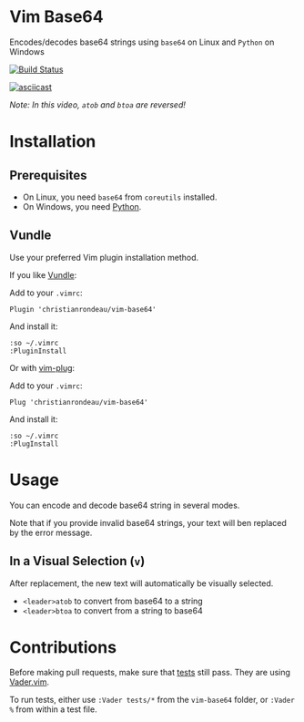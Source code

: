 # Vim Base64

Encodes/decodes base64 strings using `base64` on Linux and `Python` on Windows

[![Build Status](https://travis-ci.org/christianrondeau/vim-base64.svg?branch=master)](https://travis-ci.org/christianrondeau/vim-base64)

[![asciicast](https://asciinema.org/a/90272.png)](https://asciinema.org/a/90272)

_Note: In this video, `atob` and `btoa` are reversed!_

# Installation

## Prerequisites

* On Linux, you need `base64` from `coreutils` installed.
* On Windows, you need [Python](https://www.python.org/downloads/windows/).

## Vundle

Use your preferred Vim plugin installation method.

If you like [Vundle](https://github.com/VundleVim/Vundle.vim):

Add to your `.vimrc`:

    Plugin 'christianrondeau/vim-base64'

And install it:

    :so ~/.vimrc
    :PluginInstall

Or with [vim-plug](https://github.com/junegunn/vim-plug):

Add to your `.vimrc`:

    Plug 'christianrondeau/vim-base64'

And install it:

    :so ~/.vimrc
    :PlugInstall

# Usage

You can encode and decode base64 string in several modes.

Note that if you provide invalid base64 strings, your text will ben replaced by the error message.

## In a Visual Selection (`v`)

After replacement, the new text will automatically be visually selected.

* `<leader>atob` to convert from base64 to a string
* `<leader>btoa` to convert from a string to base64

# Contributions

Before making pull requests, make sure that [tests](tests/) still pass. They are using [Vader.vim](https://github.com/junegunn/vader.vim).

To run tests, either use `:Vader tests/*` from the `vim-base64` folder, or `:Vader %` from within a test file.
